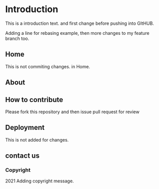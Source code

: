 # Introduction

This is a introduction text. and first change before pushing into GItHUB.

Adding a line for rebasing example, then more changes to my feature branch too.

## Home

This is not commiting changes. in Home.

## About

## How to contribute 

Please fork this repository and then issue pull request for review

## Deployment

This is not added for changes.

## contact us

### Copyright

2021 Adding copyright message.